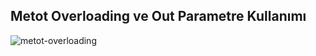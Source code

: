 ## Metot Overloading ve Out Parametre Kullanımı
![metot-overloading](https://i.hizliresim.com/rdnznrd.jpg)
